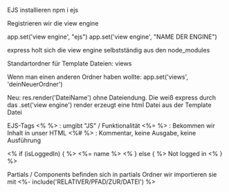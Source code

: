 EJS installieren npm i ejs

Registrieren wir die view engine

app.set('view engine', "ejs") app.set('view engine', "NAME DER ENGINE")

express holt sich die view engine selbstständig aus den node_modules

Standartordner für Template Dateien: views

Wenn man einen anderen Ordner haben wollte: app.set('views', 'deinNeuerOrdner')

Neu: res.render('DateiName') ohne Dateiendung. Die weiß express durch das .set('view engine') render erzeugt eine html Datei aus der Template Datei

EJS-Tags <% %> : umgibt "JS" / Funktionalität <%= %> : Bekommen wir Inhalt in unser HTML <%# %> : Kommentar, keine Ausgabe, keine Ausführung

<% if (isLoggedIn) { %> <%= name %> <% } else { %> Not logged in <% } %>

Partials / Components befinden sich in partials Ordner wir importieren sie mit <%- include('RELATIVER/PFAD/ZUR/DATEI') %>
